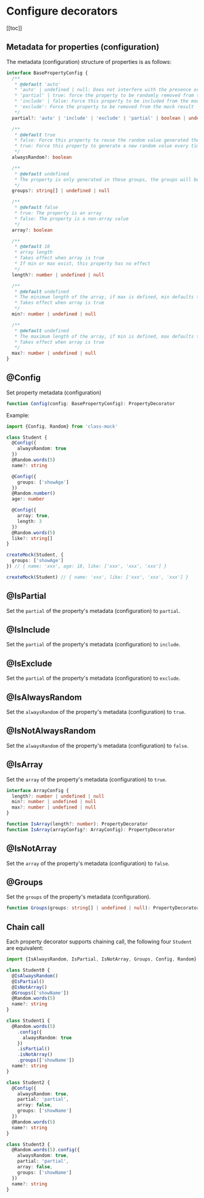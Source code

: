 # Configure decorators

[[toc]]

## Metadata for properties (configuration)

The metadata (configuration) structure of properties is as follows:

```ts
interface BasePropertyConfig {
  /**
   * @default 'auto'
   * 'auto' | undefined | null: Does not interfere with the presence or absence of this attribute, but the class metadata partial can override it
   * 'partial' | true: force the property to be randomly removed from the mock result
   * 'include' | false: Force this property to be included from the mock result
   * 'exclude': Force the property to be removed from the mock result
   */
  partial?: 'auto' | 'include' | 'exclude' | 'partial' | boolean | undefined | null

  /**
   * @default true
   * false: Force this property to reuse the random value generated the first time
   * true: Force this property to generate a new random value every time
   */
  alwaysRandom?: boolean

  /**
   * @default undefined
   * The property is only generated in these groups, the groups will be provided by createMock
   */
  groups?: string[] | undefined | null

  /**
   * @default false
   * true: The property is an array
   * false: The property is a non-array value
   */
  array?: boolean

  /**
   * @default 10
   * array length
   * Takes effect when array is true
   * If min or max exist, this property has no effect
   */
  length?: number | undefined | null

  /**
   * @default undefined
   * The minimum length of the array, if max is defined, min defaults to 0
   * Takes effect when array is true
   */
  min?: number | undefined | null

  /**
   * @default undefined
   * The maximum length of the array, if min is defined, max defaults to 50
   * Takes effect when array is true
   */
  max?: number | undefined | null
}
```

## @Config

Set property metadata (configuration)

```ts
function Config(config: BasePropertyConfig): PropertyDecorator
```

Example:

```ts
import {Config, Random} from 'class-mock'

class Student {
  @Config({
    alwaysRandom: true
  })
  @Random.words(5)
  name?: string

  @Config({
    groups: ['showAge']
  })
  @Random.number()
  age!: number

  @Config({
    array: true,
    length: 3
  })
  @Random.words(5)
  like?: string[]
}

createMock(Student, {
  groups: ['showAge']
}) // { name: 'xxx', age: 18, like: ['xxx', 'xxx', 'xxx'] }

createMock(Student) // { name: 'xxx', like: ['xxx', 'xxx', 'xxx'] }
```

## @IsPartial

Set the `partial` of the property's metadata (configuration) to `partial`.

## @IsInclude

Set the `partial` of the property's metadata (configuration) to `include`.

## @IsExclude

Set the `partial` of the property's metadata (configuration) to `exclude`.

## @IsAlwaysRandom

Set the `alwaysRandom` of the property's metadata (configuration) to `true`.

## @IsNotAlwaysRandom

Set the `alwaysRandom` of the property's metadata (configuration) to `false`.

## @IsArray

Set the `array` of the property's metadata (configuration) to `true`.

```ts
interface ArrayConfig {
  length?: number | undefined | null
  min?: number | undefined | null
  max?: number | undefined | null
}

function IsArray(length?: number): PropertyDecorator
function IsArray(arrayConfig?: ArrayConfig): PropertyDecorator
```

## @IsNotArray

Set the `array` of the property's metadata (configuration) to `false`.

## @Groups

Set the `groups` of the property's metadata (configuration).

```ts
function Groups(groups: string[] | undefined | null): PropertyDecorator
```

## Chain call

Each property decorator supports chaining call, the following four `Student` are equivalent:

```ts
import {IsAlwaysRandom, IsPartial, IsNotArray, Groups, Config, Random} from 'class-mock'

class Student0 {
  @IsAlwaysRandom()
  @IsPartial()
  @IsNotArray()
  @Groups(['showName'])
  @Random.words(5)
  name?: string
}

class Student1 {
  @Random.words(5)
    .config({
      alwaysRandom: true
    })
    .isPartial()
    .isNotArray()
    .groups(['showName'])
  name?: string
}

class Student2 {
  @Config({
    alwaysRandom: true,
    partial: 'partial',
    array: false,
    groups: ['showName']
  })
  @Random.words(5)
  name?: string
}

class Student3 {
  @Random.words(5).config({
    alwaysRandom: true,
    partial: 'partial',
    array: false,
    groups: ['showName']
  })
  name?: string
}
```
